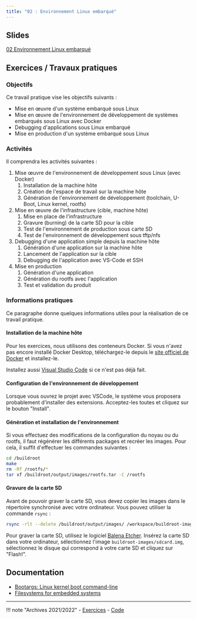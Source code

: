 ```yaml
---
title: "02 : Environnement Linux embarqué"
---
```


## Slides

[02 Environnement Linux embarqué](assets/sp.02.1_mas_csel_environnement_linux_embarque.pdf)

## Exercices / Travaux pratiques

### Objectifs

Ce travail pratique vise les objectifs suivants :

- Mise en œuvre d'un système embarqué sous Linux
- Mise en œuvre de l'environnement de développement de systèmes embarqués sous Linux avec Docker
- Debugging d'applications sous Linux embarqué
- Mise en production d'un système embarqué sous Linux

### Activités

Il comprendra les activités suivantes :

1. Mise œuvre de l'environnement de développement sous Linux (avec Docker)
    1. Installation de la machine hôte
    1. Création de l'espace de travail sur la machine hôte
    1. Génération de l'environnement de développement (toolchain, U-Boot, Linux kernel, rootfs)
1. Mise en œuvre de l'infrastructure (cible, machine hôte)
    1. Mise en place de l'infrastructure
    1. Gravure (burning) de la carte SD pour la cible
    1. Test de l'environnement de production sous carte SD
    1. Test de l'environnement de développement sous tftp/nfs
1. Debugging d'une application simple depuis la machine hôte
    1. Génération d'une application sur la machine hôte
    1. Lancement de l'application sur la cible
    2. Debugging de l'application avec VS-Code et SSH
2. Mise en production
    1. Génération d'une application
    2. Génération du rootfs avec l'application
    3. Test et validation du produit

### Informations pratiques

Ce paragraphe donne quelques informations utiles pour la réalisation de ce travail pratique.

#### Installation de la machine	hôte

Pour les exercices, nous utilisons des conteneurs Docker. Si vous n'avez pas encore installé Docker Desktop,
téléchargez-le depuis le [site officiel de Docker](https://www.docker.com/products/docker-desktop) et installez-le.

Installez aussi [Visual Studio Code](https://code.visualstudio.com/) si ce n'est pas déjà fait.

#### Configuration de l'environnement de développement

Lorsque vous ouvrez le projet avec VSCode, le système vous proposera probablement d'installer des extensions.
Acceptez-les toutes et cliquez sur le bouton "Install".



#### Génération et installation de l'environnement

Si vous effectuez des modifications de la configuration du noyau ou du rootfs, il faut régénérer les
différents packages et recréer les images. Pour cela, il suffit d'effectuer les commandes suivantes :

```bash
cd /buildroot
make
rm -Rf /rootfs/*
tar xf /buildroot/output/images/rootfs.tar -C /rootfs
```

#### Gravure de la carte SD

Avant de pouvoir graver la carte SD, vous devez copier les images dans le répertoire synchronisé avec votre ordinateur.
Vous pouvez utiliser la commande `rsync` :

```bash
rsync -rlt --delete /buildroot/output/images/ /workspace/buildroot-images
```

Pour graver la carte SD, utilisez le logiciel [Balena Etcher](https://www.balena.io/etcher/).
Insérez la carte SD dans votre ordinateur, sélectionnez l'image `buildroot-images/sdcard.img`, sélectionnez le disque qui correspond
à votre carte SD et cliquez sur "Flash!".

## Documentation

- [Bootargs: Linux kernel boot command-line](assets/sp.02.4_mas_cesl_linux_boot_commands_arguments.pdf)
- [Filesystems for embedded systems](assets/sp.02.5_mas_csel_filesystem_considerations_for_embedded_devices.pdf)

---

!!! note "Archives 2021/2022"
    - [Exercices](assets/sp.02.2_mas_csel_environnement_linux_embarque_exercices.pdf)
    - [Code](assets/sp.02.3_mas_csel_examples.tar)
